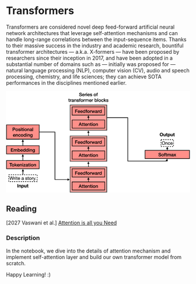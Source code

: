 # Transformers

Transformers are considered novel deep feed-forward artificial neural network architectures that leverage self-attention mechanisms and can handle long-range correlations between the 
input-sequence items. Thanks to their massive success in the industry and academic research, bountiful transformer architectures — a.k.a. X-formers — have been proposed by researchers since
their inception in 2017, and have been adopted in a substantial number of domains such as — initially was proposed for — natural language processing (NLP), computer 
vision (CV), audio and speech processing, chemistry, and life sciences; they can achieve SOTA performances in the disciplines mentioned earlier.

![screenshot](Xmer.png)

## Reading
[2027 Vaswani et al.] [Attention is all you Need](https://papers.nips.cc/paper_files/paper/2017/hash/3f5ee243547dee91fbd053c1c4a845aa-Abstract.html)

### Description
 In the notebook, we dive into the details of attention mechanism and implement self-attention layer and build our own transformer model from scratch.
 
Happy Learning! :)
